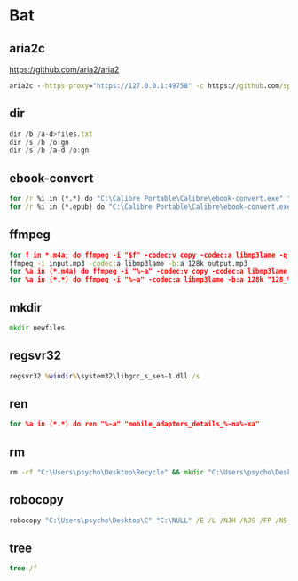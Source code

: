 # Bat

## aria2c

https://github.com/aria2/aria2

```bat
aria2c --https-proxy="https://127.0.0.1:49758" -c https://github.com/spacehuhn/esp8266_deauther/releases/download/v2.1.0/deauther_2.1.0_1mb.bin
```

## dir

```javascript
dir /b /a-d>files.txt
dir /s /b /o:gn
dir /s /b /a-d /o:gn
```

## ebook-convert

```bat
for /r %i in (*.*) do "C:\Calibre Portable\Calibre\ebook-convert.exe" "%i" "%~ni.epub"
for /r %i in (*.epub) do "C:\Calibre Portable\Calibre\ebook-convert.exe" "%i" "%~ni.azw3"
```

## ffmpeg

```bat
for f in *.m4a; do ffmpeg -i "$f" -codec:v copy -codec:a libmp3lame -q:a 2 newfiles/"${f%.m4a}.mp3"; done
ffmpeg -i input.mp3 -codec:a libmp3lame -b:a 128k output.mp3
for %a in (*.m4a) do ffmpeg -i "%~a" -codec:v copy -codec:a libmp3lame -q:a 2 "%~na.mp3"
for %a in (*.*) do ffmpeg -i "%~a" -codec:a libmp3lame -b:a 128k "128_%~na.mp3"

```

## mkdir

```bat
mkdir newfiles
```

## regsvr32

```bat
regsvr32 %windir%\system32\libgcc_s_seh-1.dll /s
```

## ren

```bat
for %a in (*.*) do ren "%~a" "mobile_adapters_details_%~na%~xa"
```

## rm

```bat
rm -rf "C:\Users\psycho\Desktop\Recycle" && mkdir "C:\Users\psycho\Desktop\Recycle"
```

## robocopy

```bat
robocopy "C:\Users\psycho\Desktop\C" "C:\NULL" /E /L /NJH /NJS /FP /NS /NC /B /XJ
```

## tree

```bat
tree /f
``` 

